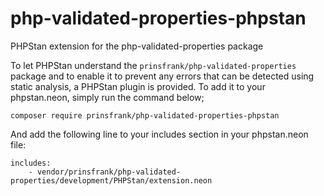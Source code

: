 # php-validated-properties-phpstan
PHPStan extension for the php-validated-properties package

To let PHPStan understand the ```prinsfrank/php-validated-properties``` package and to enable it to prevent any errors that can be detected using static analysis, a PHPStan plugin is provided. To add it to your phpstan.neon, simply run the command below;

```
composer require prinsfrank/php-validated-properties-phpstan
```

And add the following line to your includes section in your phpstan.neon file:

```neon
includes:
    - vendor/prinsfrank/php-validated-properties/development/PHPStan/extension.neon
```
